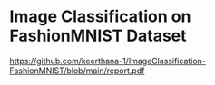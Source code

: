 # Image Classification on FashionMNIST Dataset

https://github.com/keerthana-1/ImageClassification-FashionMNIST/blob/main/report.pdf
